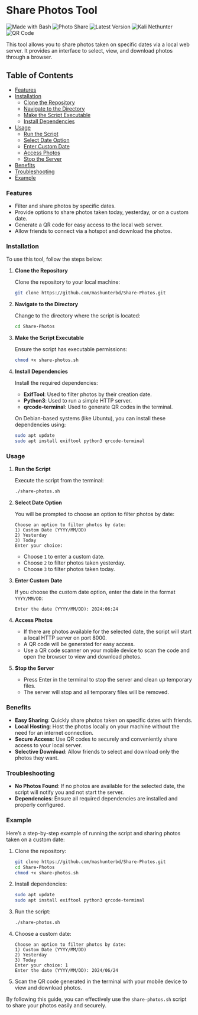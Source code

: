 # Share Photos Tool

![Made with Bash](https://img.shields.io/badge/Made%20with-Bash-1f425f.svg)
![Photo Share](https://img.shields.io/badge/Photo%20Share-Enabled-brightgreen)
![Latest Version](https://img.shields.io/github/v/release/mashunterbd/Share-Photos)
![Kali Nethunter](https://img.shields.io/badge/Kali%20Nethunter-Compatible-blue)
![QR Code](https://img.shields.io/badge/QR%20Code-Supported-orange)

This tool allows you to share photos taken on specific dates via a local web server. It provides an interface to select, view, and download photos through a browser.

## Table of Contents

- [Features](#features)
- [Installation](#installation)
  - [Clone the Repository](#clone-the-repository)
  - [Navigate to the Directory](#navigate-to-the-directory)
  - [Make the Script Executable](#make-the-script-executable)
  - [Install Dependencies](#install-dependencies)
- [Usage](#usage)
  - [Run the Script](#run-the-script)
  - [Select Date Option](#select-date-option)
  - [Enter Custom Date](#enter-custom-date)
  - [Access Photos](#access-photos)
  - [Stop the Server](#stop-the-server)
- [Benefits](#benefits)
- [Troubleshooting](#troubleshooting)
- [Example](#example)


### Features

- Filter and share photos by specific dates.
- Provide options to share photos taken today, yesterday, or on a custom date.
- Generate a QR code for easy access to the local web server.
- Allow friends to connect via a hotspot and download the photos.

### Installation

To use this tool, follow the steps below:

1. **Clone the Repository**

   Clone the repository to your local machine:

   ```bash
   git clone https://github.com/mashunterbd/Share-Photos.git
   ```

2. **Navigate to the Directory**

   Change to the directory where the script is located:

   ```bash
   cd Share-Photos
   ```

3. **Make the Script Executable**

   Ensure the script has executable permissions:

   ```bash
   chmod +x share-photos.sh
   ```

4. **Install Dependencies**

   Install the required dependencies:

   - **ExifTool**: Used to filter photos by their creation date.
   - **Python3**: Used to run a simple HTTP server.
   - **qrcode-terminal**: Used to generate QR codes in the terminal.

   On Debian-based systems (like Ubuntu), you can install these dependencies using:

   ```bash
   sudo apt update
   sudo apt install exiftool python3 qrcode-terminal
   ```

### Usage

1. **Run the Script**

   Execute the script from the terminal:

   ```bash
   ./share-photos.sh
   ```

2. **Select Date Option**

   You will be prompted to choose an option to filter photos by date:

   ```
   Choose an option to filter photos by date:
   1) Custom Date (YYYY/MM/DD)
   2) Yesterday
   3) Today
   Enter your choice: 
   ```

   - Choose `1` to enter a custom date.
   - Choose `2` to filter photos taken yesterday.
   - Choose `3` to filter photos taken today.

3. **Enter Custom Date**

   If you choose the custom date option, enter the date in the format `YYYY/MM/DD`:

   ```
   Enter the date (YYYY/MM/DD): 2024:06:24
   ```

4. **Access Photos**

   - If there are photos available for the selected date, the script will start a local HTTP server on port 8000.
   - A QR code will be generated for easy access.
   - Use a QR code scanner on your mobile device to scan the code and open the browser to view and download photos.

5. **Stop the Server**

   - Press Enter in the terminal to stop the server and clean up temporary files.
   - The server will stop and all temporary files will be removed.

### Benefits

- **Easy Sharing**: Quickly share photos taken on specific dates with friends.
- **Local Hosting**: Host the photos locally on your machine without the need for an internet connection.
- **Secure Access**: Use QR codes to securely and conveniently share access to your local server.
- **Selective Download**: Allow friends to select and download only the photos they want.

### Troubleshooting

- **No Photos Found**: If no photos are available for the selected date, the script will notify you and not start the server.
- **Dependencies**: Ensure all required dependencies are installed and properly configured.

### Example

Here’s a step-by-step example of running the script and sharing photos taken on a custom date:

1. Clone the repository:
   ```bash
   git clone https://github.com/mashunterbd/Share-Photos.git
   cd Share-Photos
   chmod +x share-photos.sh
   ```

2. Install dependencies:
   ```bash
   sudo apt update
   sudo apt install exiftool python3 qrcode-terminal
   ```

3. Run the script:
   ```bash
   ./share-photos.sh
   ```

4. Choose a custom date:
   ```
   Choose an option to filter photos by date:
   1) Custom Date (YYYY/MM/DD)
   2) Yesterday
   3) Today
   Enter your choice: 1
   Enter the date (YYYY/MM/DD): 2024/06/24
   ```

5. Scan the QR code generated in the terminal with your mobile device to view and download photos.

By following this guide, you can effectively use the `share-photos.sh` script to share your photos easily and securely.
